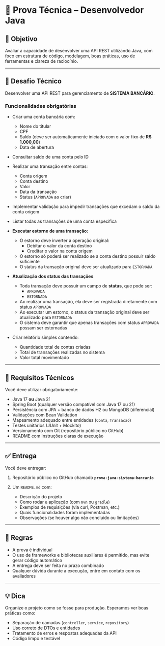 # 🧪 Prova Técnica – Desenvolvedor Java

## 🎯 Objetivo

Avaliar a capacidade de desenvolver uma API REST utilizando Java, com foco em estrutura de código, modelagem, boas práticas, uso de ferramentas e clareza de raciocínio.

---

## 💼 Desafio Técnico

Desenvolver uma API REST para gerenciamento de **SISTEMA BANCÁRIO**.

### Funcionalidades obrigatórias

- Criar uma conta bancária com:
  - Nome do titular
  - CPF
  - Saldo (deve ser automaticamente iniciado com o valor fixo de **R$ 1.000,00**)
  - Data de abertura

- Consultar saldo de uma conta pelo ID

- Realizar uma transação entre contas:
  - Conta origem
  - Conta destino
  - Valor
  - Data da transação
  - Status (`APROVADA` ao criar)
 
- Implementar validação para impedir transações que excedam o saldo da conta origem

- Listar todas as transações de uma conta específica

- **Executar estorno de uma transação:**
  - O estorno deve inverter a operação original:
    - Debitar o valor da conta destino
    - Creditar o valor na conta origem
  - O estorno só poderá ser realizado se a conta destino possuir saldo suficiente
  - O status da transação original deve ser atualizado para `ESTORNADA`
 
- **Atualização dos status das transações**
  - Toda transação deve possuir um campo de **status**, que pode ser:
    - `APROVADA`
    - `ESTORNADA`
  - Ao realizar uma transação, ela deve ser registrada diretamente com status `APROVADA`
  - Ao executar um estorno, o status da transação original deve ser atualizado para `ESTORNADA`
  - O sistema deve garantir que apenas transações com status `APROVADA` possam ser estornadas
 
- Criar relatório simples contendo:
  - Quantidade total de contas criadas
  - Total de transações realizadas no sistema
  - Valor total movimentado

---

## 🔧 Requisitos Técnicos

Você deve utilizar obrigatoriamente:

- Java 17 **ou** Java 21
- Spring Boot (qualquer versão compatível com Java 17 ou 21)
- Persistência com JPA + banco de dados H2 ou MongoDB (diferencial)
- Validações com Bean Validation
- Mapeamento adequado entre entidades (`Conta`, `Transacao`)
- Testes unitários (JUnit + Mockito)
- Versionamento com Git (repositório público no GitHub)
- README com instruções claras de execução

---

## ✅ Entrega

Você deve entregar:

1. Repositório público no GitHub chamado **`prova-java-sistema-bancario`**

2. Um `README.md` com:
   - Descrição do projeto
   - Como rodar a aplicação (com `mvn` ou `gradle`)
   - Exemplos de requisições (via curl, Postman, etc.)
   - Quais funcionalidades foram implementadas
   - Observações (se houver algo não concluído ou limitações)

---

## 🚫 Regras

- A prova é individual
- O uso de frameworks e bibliotecas auxiliares é permitido, mas evite gerar código automático
- A entrega deve ser feita no prazo combinado
- Qualquer dúvida durante a execução, entre em contato com os avaliadores

---

## 💡 Dica

Organize o projeto como se fosse para produção. Esperamos ver boas práticas como:

- Separação de camadas (`controller`, `service`, `repository`)
- Uso correto de DTOs e entidades
- Tratamento de erros e respostas adequadas da API
- Código limpo e testável
